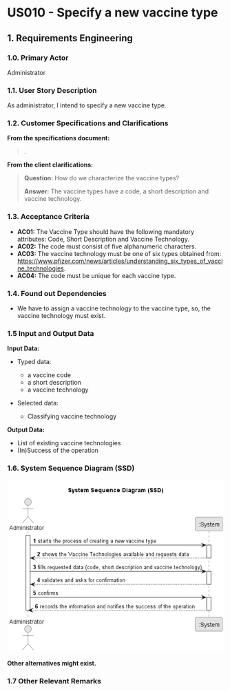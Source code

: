 # US010 - Specify a new vaccine type 

## 1. Requirements Engineering

### 1.0. Primary Actor
Administrator

### 1.1. User Story Description

As administrator, I intend to specify a new vaccine type.

### 1.2. Customer Specifications and Clarifications 

**From the specifications document:**

> . 

**From the client clarifications:**

> **Question:** How do we characterize the vaccine types?
>  
> **Answer:** The vaccine types have a code, a short description and vaccine technology.

### 1.3. Acceptance Criteria

* **AC01:** The Vaccine Type should have the following mandatory attributes: Code, Short Description and Vaccine Technology.
* **AC02:** The code must consist of five alphanumeric characters.
* **AC03:** The vaccine technology must be one of six types obtained from: https://www.pfizer.com/news/articles/understanding_six_types_of_vaccine_technologies.
* **AC04:** The code must be unique for each vaccine type.

### 1.4. Found out Dependencies

* We have to assign a vaccine technology to the vaccine type, so, the vaccine technology must exist.

### 1.5 Input and Output Data

**Input Data:**

* Typed data:
	* a vaccine code
	* a short description
	* a vaccine technology
	
* Selected data:
	* Classifying vaccine technology

**Output Data:**

* List of existing vaccine technologies
* (In)Success of the operation

### 1.6. System Sequence Diagram (SSD)

![US010-SSD.png](puml%2Fpng%2FUS010-SSD.png)

**Other alternatives might exist.**

### 1.7 Other Relevant Remarks

